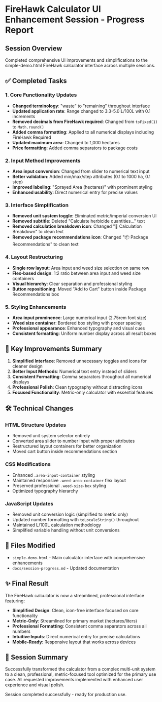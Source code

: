# FireHawk Calculator UI Enhancement Session - Progress Report

## Session Overview
Completed comprehensive UI improvements and simplifications to the simple-demo.html FireHawk calculator interface across multiple sessions.

## ✅ Completed Tasks

### 1. Core Functionality Updates
- **Changed terminology**: "waste" to "remaining" throughout interface
- **Updated application rate**: Range changed to 3.3-5.0 L/100L with 0.1 increments
- **Removed decimals from FireHawk required**: Changed from `toFixed(1)` to `Math.round()`
- **Added comma formatting**: Applied to all numerical displays including FireHawk Required
- **Updated maximum area**: Changed to 1,000 hectares
- **Price formatting**: Added comma separators to package costs

### 2. Input Method Improvements
- **Area input conversion**: Changed from slider to numerical text input
- **Better validation**: Added min/max/step attributes (0.1 to 1000 ha, 0.1 step)
- **Improved labeling**: "Sprayed Area (hectares)" with prominent styling
- **Enhanced usability**: Direct numerical entry for precise values

### 3. Interface Simplification
- **Removed unit system toggle**: Eliminated metric/imperial conversion UI
- **Removed subtitle**: Deleted "Calculate herbicide quantities..." text
- **Removed calculation breakdown icon**: Changed "🧮 Calculation Breakdown" to clean text
- **Removed package recommendations icon**: Changed "📦 Package Recommendations" to clean text

### 4. Layout Restructuring
- **Single row layout**: Area input and weed size selection on same row
- **Flex-based design**: 1:2 ratio between area input and weed size containers
- **Visual hierarchy**: Clear separation and professional styling
- **Button repositioning**: Moved "Add to Cart" button inside Package Recommendations box

### 5. Styling Enhancements
- **Area input prominence**: Large numerical input (2.75rem font size)
- **Weed size container**: Bordered box styling with proper spacing
- **Professional appearance**: Enhanced typography and visual cues
- **Consistent formatting**: Uniform number display across all result boxes

## 🎯 Key Improvements Summary

1. **Simplified Interface**: Removed unnecessary toggles and icons for cleaner design
2. **Better Input Methods**: Numerical text entry instead of sliders
3. **Consistent Formatting**: Comma separators throughout all numerical displays
4. **Professional Polish**: Clean typography without distracting icons
5. **Focused Functionality**: Metric-only calculator with essential features

## 🛠 Technical Changes

### HTML Structure Updates
- Removed unit system selector entirely
- Converted area slider to number input with proper attributes
- Restructured layout containers for better organization
- Moved cart button inside recommendations section

### CSS Modifications
- Enhanced `.area-input-container` styling
- Maintained responsive `.weed-area-container` flex layout
- Preserved professional `.weed-size-box` styling
- Optimized typography hierarchy

### JavaScript Updates
- Removed unit conversion logic (simplified to metric only)
- Updated number formatting with `toLocaleString()` throughout
- Maintained L/100L calculation methodology
- Simplified variable handling without unit conversions

## 📁 Files Modified
- `simple-demo.html` - Main calculator interface with comprehensive enhancements
- `docs/session-progress.md` - Updated documentation

## ✨ Final Result
The FireHawk calculator is now a streamlined, professional interface featuring:
- **Simplified Design**: Clean, icon-free interface focused on core functionality
- **Metric-Only**: Streamlined for primary market (hectares/liters)
- **Professional Formatting**: Consistent comma separators across all numbers
- **Intuitive Inputs**: Direct numerical entry for precise calculations
- **Mobile-Ready**: Responsive layout that works across devices

## 🏁 Session Summary
Successfully transformed the calculator from a complex multi-unit system to a clean, professional, metric-focused tool optimized for the primary use case. All requested improvements implemented with enhanced user experience and visual polish.

Session completed successfully - ready for production use.